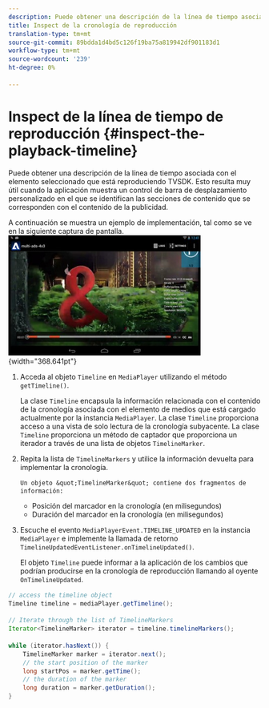 ```yaml
---
description: Puede obtener una descripción de la línea de tiempo asociada con el elemento seleccionado que está reproduciendo TVSDK. Esto resulta muy útil cuando la aplicación muestra un control de barra de desplazamiento personalizado en el que se identifican las secciones de contenido que se corresponden con el contenido de la publicidad.
title: Inspect de la cronología de reproducción
translation-type: tm+mt
source-git-commit: 89bdda1d4bd5c126f19ba75a819942df901183d1
workflow-type: tm+mt
source-wordcount: '239'
ht-degree: 0%

---
```



# Inspect de la línea de tiempo de reproducción {#inspect-the-playback-timeline}

Puede obtener una descripción de la línea de tiempo asociada con el elemento seleccionado que está reproduciendo TVSDK. Esto resulta muy útil cuando la aplicación muestra un control de barra de desplazamiento personalizado en el que se identifican las secciones de contenido que se corresponden con el contenido de la publicidad.

A continuación se muestra un ejemplo de implementación, tal como se ve en la siguiente captura de pantalla.  ![](assets/inspect-playback.jpg){width=&quot;368.641pt&quot;}

1. Acceda al objeto `Timeline` en `MediaPlayer` utilizando el método `getTimeline()`.

   La clase `Timeline` encapsula la información relacionada con el contenido de la cronología asociada con el elemento de medios que está cargado actualmente por la instancia `MediaPlayer`. La clase `Timeline` proporciona acceso a una vista de solo lectura de la cronología subyacente. La clase `Timeline` proporciona un método de captador que proporciona un iterador a través de una lista de objetos `TimelineMarker`.

1. Repita la lista de `TimelineMarkers` y utilice la información devuelta para implementar la cronología.

       Un objeto &quot;TimelineMarker&quot; contiene dos fragmentos de información:
   
   * Posición del marcador en la cronología (en milisegundos)
   * Duración del marcador en la cronología (en milisegundos)

1. Escuche el evento `MediaPlayerEvent.TIMELINE_UPDATED` en la instancia `MediaPlayer` e implemente la llamada de retorno `TimelineUpdatedEventListener.onTimelineUpdated()`.

   El objeto `Timeline` puede informar a la aplicación de los cambios que podrían producirse en la cronología de reproducción llamando al oyente `OnTimelineUpdated`.

```java
// access the timeline object 
Timeline timeline = mediaPlayer.getTimeline(); 
 
// Iterate through the list of TimelineMarkers 
Iterator<TimelineMarker> iterator = timeline.timelineMarkers(); 
 
while (iterator.hasNext()) { 
    TimelineMarker marker = iterator.next(); 
    // the start position of the marker 
    long startPos = marker.getTime(); 
    // the duration of the marker 
    long duration = marker.getDuration(); 
}
```
